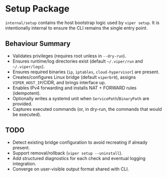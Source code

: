 # Setup Package

`internal/setup` contains the host bootstrap logic used by `viper setup`. It is intentionally internal to ensure the CLI remains the single entry point.

## Behaviour Summary
- Validates privileges (requires root unless in `--dry-run`).
- Ensures runtime/log directories exist (default `~/.viper/run` and `~/.viper/logs`).
- Ensures required binaries (`ip`, `iptables`, `cloud-hypervisor`) are present.
- Creates/configures Linux bridge (default `viperbr0`), assigns `VIPER_HOST_IP`/CIDR, and brings interface up.
- Enables IPv4 forwarding and installs NAT + FORWARD rules (idempotent).
- Optionally writes a systemd unit when `ServicePath`/`BinaryPath` are provided.
- Captures executed commands (or, in dry-run, the commands that would be executed).

## TODO
- Detect existing bridge configuration to avoid recreating if already present.
- Support removal/rollback (`viper setup --uninstall`).
- Add structured diagnostics for each check and eventual logging integration.
- Converge on user-visible output format shared with CLI.


